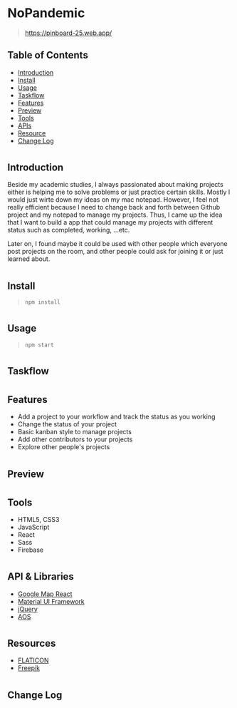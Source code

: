 # NoPandemic

> https://pinboard-25.web.app/

## Table of Contents

- [Introduction](#01)
- [Install](#02)
- [Usage](#03)
- [Taskflow](#04)
- [Features](#05)
- [Preview](#06)
- [Tools](#07)
- [APIs](#08)
- [Resource](#09)
- [Change Log](#10)

#

## <span id="01">Introduction</span>

Beside my academic studies, I always passionated about making projects either is helping me to solve problems or just practice certain skills. Mostly I would just wirte down my ideas on my mac notepad. However, I feel not really efficient because I need to change back and forth between Github project and my notepad to manage my projects. Thus, I came up the idea that I want to build a app that could manage my projects with different status such as completed, working, ...etc.

Later on, I found maybe it could be used with other people which everyone post projects on the room, and other people could ask for joining it or just learned about.

#

## <span id="02">Install</span>

> `npm install`

#

## <span id="03">Usage</span>

> `npm start`

#

## <span id="04">Taskflow</span>

<!-- ![avatar](public/images/md/taskflow.png) -->

#

## <span id="05">Features</span>

- Add a project to your workflow and track the status as you working
- Change the status of your project
- Basic kanban style to manage projects
- Add other contributors to your projects
- Explore other people's projects

#

## <span id="06">Preview</span>

<!-- ![avatar](public/images/md/1.png) -->

#

## <span id="07">Tools</span>

- HTML5, CSS3
- JavaScript
- React
- Sass
- Firebase

#

## <span id="08">API & Libraries </span>

- [Google Map React](https://github.com/google-map-react/google-map-react)
- [Material UI Framework](https://material-ui.com/)
- [jQuery](https://jquery.com/)
- [AOS](https://github.com/michalsnik/aos)

#

## <span id="09">Resources</span>

- [FLATICON](https://www.flaticon.com/home)
- [Freepik](https://www.freepik.com/)


#

## <span id="11">Change Log</span>

<!-- ### v0.0.1 (2020/05/11 01:48) -->

